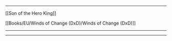 
---

[[Son of the Hero King]]

[[Books/EU/Winds of Change (DxD)/Winds of Change (DxD)]]

---



---
